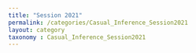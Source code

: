 ```yaml
---
title: "Session 2021"
permalink: /categories/Casual_Inference_Session2021
layout: category
taxonomy : Casual_Inference_Session2021
---
```

